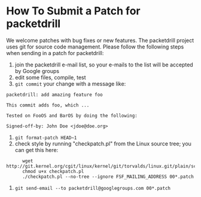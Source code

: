 # How To Submit a Patch for packetdrill #

We welcome patches with bug fixes or new features. The packetdrill project uses git for source code management. Please follow the following steps when sending in a patch for packetdrill:

  1. join the packetdrill e-mail list, so your e-mails to the list will be accepted by Google groups
  1. edit some files, compile, test
  1. `git commit` your change with a message like:
```
packetdrill: add amazing feature foo

This commit adds foo, which ...

Tested on FooOS and BarOS by doing the following: 

Signed-off-by: John Doe <jdoe@doe.org>
```
  1. `git format-patch HEAD~1`
  1. check style by running "checkpatch.pl" from the Linux source tree; you can get this here:
```
      wget http://git.kernel.org/cgit/linux/kernel/git/torvalds/linux.git/plain/scripts/checkpatch.pl
      chmod u+x checkpatch.pl
      ./checkpatch.pl --no-tree --ignore FSF_MAILING_ADDRESS 00*.patch
```
  1. `git send-email --to packetdrill@googlegroups.com 00*.patch`
